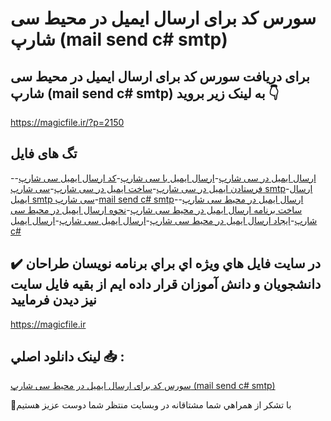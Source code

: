 # سورس کد برای ارسال ایمیل در محیط سی شارپ (mail send c# smtp)

## برای دریافت سورس کد برای ارسال ایمیل در محیط سی شارپ (mail send c# smtp) به لینک زیر بروید 👇

https://magicfile.ir/?p=2150

## تگ های فایل

-[ارسال ایمیل در سی شارپ](https://magicfile.ir/product/%d8%b3%d9%88%d8%b1%d8%b3-%da%a9%d8%af-%d8%a8%d8%b1%d8%a7%db%8c-%d8%a7%d8%b1%d8%b3%d8%a7%d9%84-%d8%a7%db%8c%d9%85%db%8c%d9%84-%d8%af%d8%b1-%d9%85%d8%ad%db%8c%d8%b7-%d8%b3%db%8c-%d8%b4%d8%a7%d8%b1%d9%be/)-[ارسال ایمیل با سی شارپ](https://magicfile.ir/product/%d8%b3%d9%88%d8%b1%d8%b3-%da%a9%d8%af-%d8%a8%d8%b1%d8%a7%db%8c-%d8%a7%d8%b1%d8%b3%d8%a7%d9%84-%d8%a7%db%8c%d9%85%db%8c%d9%84-%d8%af%d8%b1-%d9%85%d8%ad%db%8c%d8%b7-%d8%b3%db%8c-%d8%b4%d8%a7%d8%b1%d9%be/)-[کد ارسال ایمیل سی شارپ](https://magicfile.ir/product/%d8%b3%d9%88%d8%b1%d8%b3-%da%a9%d8%af-%d8%a8%d8%b1%d8%a7%db%8c-%d8%a7%d8%b1%d8%b3%d8%a7%d9%84-%d8%a7%db%8c%d9%85%db%8c%d9%84-%d8%af%d8%b1-%d9%85%d8%ad%db%8c%d8%b7-%d8%b3%db%8c-%d8%b4%d8%a7%d8%b1%d9%be/)-[فرستادن ایمیل در سی شارپ](https://magicfile.ir/product/%d8%b3%d9%88%d8%b1%d8%b3-%da%a9%d8%af-%d8%a8%d8%b1%d8%a7%db%8c-%d8%a7%d8%b1%d8%b3%d8%a7%d9%84-%d8%a7%db%8c%d9%85%db%8c%d9%84-%d8%af%d8%b1-%d9%85%d8%ad%db%8c%d8%b7-%d8%b3%db%8c-%d8%b4%d8%a7%d8%b1%d9%be/)-[ساخت ایمیل در سی شارپ](https://magicfile.ir/product/%d8%b3%d9%88%d8%b1%d8%b3-%da%a9%d8%af-%d8%a8%d8%b1%d8%a7%db%8c-%d8%a7%d8%b1%d8%b3%d8%a7%d9%84-%d8%a7%db%8c%d9%85%db%8c%d9%84-%d8%af%d8%b1-%d9%85%d8%ad%db%8c%d8%b7-%d8%b3%db%8c-%d8%b4%d8%a7%d8%b1%d9%be/)-[سی شارپ smtp](https://magicfile.ir/product/%d8%b3%d9%88%d8%b1%d8%b3-%da%a9%d8%af-%d8%a8%d8%b1%d8%a7%db%8c-%d8%a7%d8%b1%d8%b3%d8%a7%d9%84-%d8%a7%db%8c%d9%85%db%8c%d9%84-%d8%af%d8%b1-%d9%85%d8%ad%db%8c%d8%b7-%d8%b3%db%8c-%d8%b4%d8%a7%d8%b1%d9%be/)-[ارسال ایمیل smtp سی شارپ](https://magicfile.ir/product/%d8%b3%d9%88%d8%b1%d8%b3-%da%a9%d8%af-%d8%a8%d8%b1%d8%a7%db%8c-%d8%a7%d8%b1%d8%b3%d8%a7%d9%84-%d8%a7%db%8c%d9%85%db%8c%d9%84-%d8%af%d8%b1-%d9%85%d8%ad%db%8c%d8%b7-%d8%b3%db%8c-%d8%b4%d8%a7%d8%b1%d9%be/)-[mail send c# smtp](https://magicfile.ir/product/%d8%b3%d9%88%d8%b1%d8%b3-%da%a9%d8%af-%d8%a8%d8%b1%d8%a7%db%8c-%d8%a7%d8%b1%d8%b3%d8%a7%d9%84-%d8%a7%db%8c%d9%85%db%8c%d9%84-%d8%af%d8%b1-%d9%85%d8%ad%db%8c%d8%b7-%d8%b3%db%8c-%d8%b4%d8%a7%d8%b1%d9%be/)-[ارسال ایمیل در محیط سی شارپ](https://magicfile.ir/product/%d8%b3%d9%88%d8%b1%d8%b3-%da%a9%d8%af-%d8%a8%d8%b1%d8%a7%db%8c-%d8%a7%d8%b1%d8%b3%d8%a7%d9%84-%d8%a7%db%8c%d9%85%db%8c%d9%84-%d8%af%d8%b1-%d9%85%d8%ad%db%8c%d8%b7-%d8%b3%db%8c-%d8%b4%d8%a7%d8%b1%d9%be/)-[ساخت برنامه ارسال ایمیل در محیط سی شارپ](https://magicfile.ir/product/%d8%b3%d9%88%d8%b1%d8%b3-%da%a9%d8%af-%d8%a8%d8%b1%d8%a7%db%8c-%d8%a7%d8%b1%d8%b3%d8%a7%d9%84-%d8%a7%db%8c%d9%85%db%8c%d9%84-%d8%af%d8%b1-%d9%85%d8%ad%db%8c%d8%b7-%d8%b3%db%8c-%d8%b4%d8%a7%d8%b1%d9%be/)-[نحوه ارسال ایمیل در محیط سی شارپ](https://magicfile.ir/product/%d8%b3%d9%88%d8%b1%d8%b3-%da%a9%d8%af-%d8%a8%d8%b1%d8%a7%db%8c-%d8%a7%d8%b1%d8%b3%d8%a7%d9%84-%d8%a7%db%8c%d9%85%db%8c%d9%84-%d8%af%d8%b1-%d9%85%d8%ad%db%8c%d8%b7-%d8%b3%db%8c-%d8%b4%d8%a7%d8%b1%d9%be/)-[ایجاد ارسال ایمیل در محیط سی شارپ](https://magicfile.ir/product/%d8%b3%d9%88%d8%b1%d8%b3-%da%a9%d8%af-%d8%a8%d8%b1%d8%a7%db%8c-%d8%a7%d8%b1%d8%b3%d8%a7%d9%84-%d8%a7%db%8c%d9%85%db%8c%d9%84-%d8%af%d8%b1-%d9%85%d8%ad%db%8c%d8%b7-%d8%b3%db%8c-%d8%b4%d8%a7%d8%b1%d9%be/)-[ارسال ایمیل سی شارپ](https://magicfile.ir/product/%d8%b3%d9%88%d8%b1%d8%b3-%da%a9%d8%af-%d8%a8%d8%b1%d8%a7%db%8c-%d8%a7%d8%b1%d8%b3%d8%a7%d9%84-%d8%a7%db%8c%d9%85%db%8c%d9%84-%d8%af%d8%b1-%d9%85%d8%ad%db%8c%d8%b7-%d8%b3%db%8c-%d8%b4%d8%a7%d8%b1%d9%be/)-[ارسال ایمیل c#](https://magicfile.ir/product/%d8%b3%d9%88%d8%b1%d8%b3-%da%a9%d8%af-%d8%a8%d8%b1%d8%a7%db%8c-%d8%a7%d8%b1%d8%b3%d8%a7%d9%84-%d8%a7%db%8c%d9%85%db%8c%d9%84-%d8%af%d8%b1-%d9%85%d8%ad%db%8c%d8%b7-%d8%b3%db%8c-%d8%b4%d8%a7%d8%b1%d9%be/)

## ✔️ در سايت فايل هاي ويژه اي براي برنامه نويسان طراحان دانشجويان و دانش آموزان قرار داده ايم از بقيه فايل سايت نيز ديدن فرماييد

https://magicfile.ir


## لينک دانلود اصلي 📥 :

[سورس کد برای ارسال ایمیل در محیط سی شارپ (mail send c# smtp)](https://magicfile.ir/product/%d8%b3%d9%88%d8%b1%d8%b3-%da%a9%d8%af-%d8%a8%d8%b1%d8%a7%db%8c-%d8%a7%d8%b1%d8%b3%d8%a7%d9%84-%d8%a7%db%8c%d9%85%db%8c%d9%84-%d8%af%d8%b1-%d9%85%d8%ad%db%8c%d8%b7-%d8%b3%db%8c-%d8%b4%d8%a7%d8%b1%d9%be/) 


🙏با تشکر از همراهي شما مشتاقانه در وبسایت منتظر شما دوست عزیز هستیم

